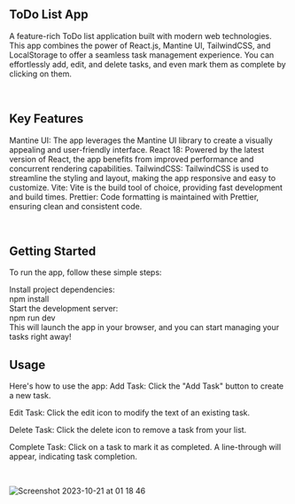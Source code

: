 ## ToDo List App
A feature-rich ToDo list application built with modern web technologies. This app combines the power of React.js, Mantine UI, TailwindCSS, and LocalStorage to offer a seamless task management experience. You can effortlessly add, edit, and delete tasks, and even mark them as complete by clicking on them.

<br>

## Key Features
Mantine UI: The app leverages the Mantine UI library to create a visually appealing and user-friendly interface.
React 18: Powered by the latest version of React, the app benefits from improved performance and concurrent rendering capabilities.
TailwindCSS: TailwindCSS is used to streamline the styling and layout, making the app responsive and easy to customize.
Vite: Vite is the build tool of choice, providing fast development and build times.
Prettier: Code formatting is maintained with Prettier, ensuring clean and consistent code.

<br>

## Getting Started
To run the app, follow these simple steps:

Install project dependencies:
<br>
npm install
<br>
Start the development server:
<br>
npm run dev
<br>
This will launch the app in your browser, and you can start managing your tasks right away!
<br>

## Usage
Here's how to use the app:
Add Task: Click the "Add Task" button to create a new task.

Edit Task: Click the edit icon to modify the text of an existing task.

Delete Task: Click the delete icon to remove a task from your list.

Complete Task: Click on a task to mark it as completed. A line-through will appear, indicating task completion.

<br>

![Screenshot 2023-10-21 at 01 18 46](https://github.com/abdKelanii/todo-list-app/assets/92879942/0821a044-078c-4f35-b979-6b3201473ef3)

